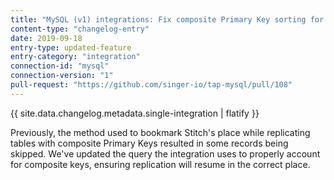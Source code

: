 ```yaml
---
title: "MySQL (v1) integrations: Fix composite Primary Key sorting for Full Table Replication"
content-type: "changelog-entry"
date: 2019-09-18
entry-type: updated-feature
entry-category: "integration"
connection-id: "mysql"
connection-version: "1"
pull-request: "https://github.com/singer-io/tap-mysql/pull/108"
---
```

{{ site.data.changelog.metadata.single-integration | flatify }}

Previously, the method used to bookmark Stitch's place while replicating tables with composite Primary Keys resulted in some records being skipped. We've updated the query the integration uses to properly account for composite keys, ensuring replication will resume in the correct place.